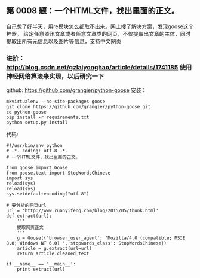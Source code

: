## 第 0008 题：一个HTML文件，找出里面的正文。

自己想了好半天，用re模块怎么都取不出来。网上搜了解决方案，发现goose这个神器。
给定任意资讯文章或者任意文章类的网页，不仅提取出文章的主体，同时提取出所有元信息以及图片等信息，支持中文网页

### 进阶：http://blog.csdn.net/gzlaiyonghao/article/details/1741185 使用神经网络算法来实现，以后研究一下

github: https://github.com/grangier/python-goose
安装：
```
mkvirtualenv --no-site-packages goose
git clone https://github.com/grangier/python-goose.git
cd python-goose
pip install -r requirements.txt
python setup.py install
```

代码:
```
#!/usr/bin/env python
# -*- coding: utf-8 -*-
# 一个HTML文件，找出里面的正文。

from goose import Goose
from goose.text import StopWordsChinese
import sys
reload(sys)
reload(sys)
sys.setdefaultencoding("utf-8")

# 要分析的网页url
url = 'http://www.ruanyifeng.com/blog/2015/05/thunk.html'
def extract(url):
    '''
    提取网页正文
    '''
    g = Goose({'browser_user_agent': 'Mozilla/4.0 (compatible; MSIE 8.0; Windows NT 6.0) ','stopwords_class': StopWordsChinese})
    article = g.extract(url=url)
    return article.cleaned_text

if __name__ == '__main__':
    print extract(url)

```

